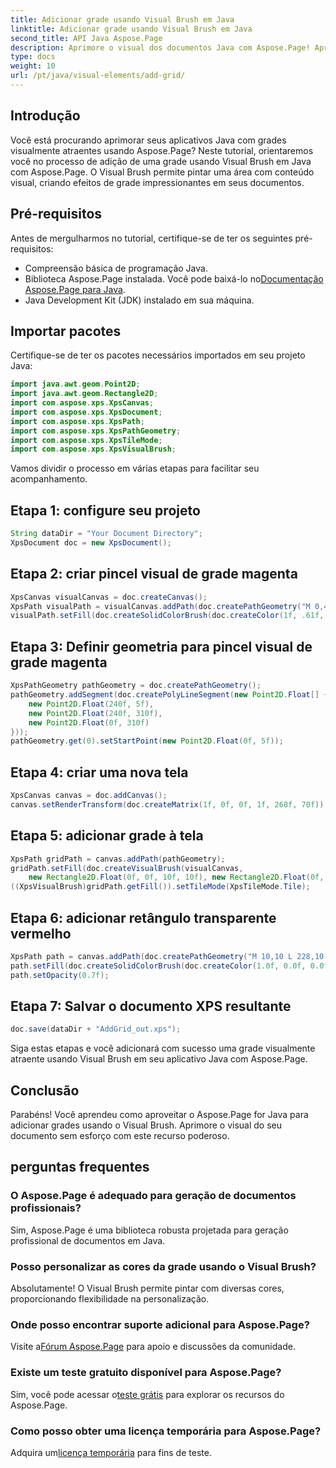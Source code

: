 ```yaml
---
title: Adicionar grade usando Visual Brush em Java
linktitle: Adicionar grade usando Visual Brush em Java
second_title: API Java Aspose.Page
description: Aprimore o visual dos documentos Java com Aspose.Page! Aprenda a adicionar grades usando o Visual Brush passo a passo. Aumente o apelo do seu aplicativo sem esforço.
type: docs
weight: 10
url: /pt/java/visual-elements/add-grid/
---
```

## Introdução
Você está procurando aprimorar seus aplicativos Java com grades visualmente atraentes usando Aspose.Page? Neste tutorial, orientaremos você no processo de adição de uma grade usando Visual Brush em Java com Aspose.Page. O Visual Brush permite pintar uma área com conteúdo visual, criando efeitos de grade impressionantes em seus documentos.
## Pré-requisitos
Antes de mergulharmos no tutorial, certifique-se de ter os seguintes pré-requisitos:
- Compreensão básica de programação Java.
-  Biblioteca Aspose.Page instalada. Você pode baixá-lo no[Documentação Aspose.Page para Java](https://reference.aspose.com/page/java/).
- Java Development Kit (JDK) instalado em sua máquina.
## Importar pacotes
Certifique-se de ter os pacotes necessários importados em seu projeto Java:
```java
import java.awt.geom.Point2D;
import java.awt.geom.Rectangle2D;
import com.aspose.xps.XpsCanvas;
import com.aspose.xps.XpsDocument;
import com.aspose.xps.XpsPath;
import com.aspose.xps.XpsPathGeometry;
import com.aspose.xps.XpsTileMode;
import com.aspose.xps.XpsVisualBrush;
```
Vamos dividir o processo em várias etapas para facilitar seu acompanhamento.
## Etapa 1: configure seu projeto
```java
String dataDir = "Your Document Directory";
XpsDocument doc = new XpsDocument();
```
## Etapa 2: criar pincel visual de grade magenta
```java
XpsCanvas visualCanvas = doc.createCanvas();
XpsPath visualPath = visualCanvas.addPath(doc.createPathGeometry("M 0,4 L 4,4 4,0 6,0 6,4 10,4 10,6 6,6 6,10 4,10 4,6 0,6 Z"));
visualPath.setFill(doc.createSolidColorBrush(doc.createColor(1f, .61f, 0.1f, 0.61f)));
```
## Etapa 3: Definir geometria para pincel visual de grade magenta
```java
XpsPathGeometry pathGeometry = doc.createPathGeometry();
pathGeometry.addSegment(doc.createPolyLineSegment(new Point2D.Float[] {
    new Point2D.Float(240f, 5f),
    new Point2D.Float(240f, 310f),
    new Point2D.Float(0f, 310f)
}));
pathGeometry.get(0).setStartPoint(new Point2D.Float(0f, 5f));
```
## Etapa 4: criar uma nova tela
```java
XpsCanvas canvas = doc.addCanvas();
canvas.setRenderTransform(doc.createMatrix(1f, 0f, 0f, 1f, 268f, 70f));
```
## Etapa 5: adicionar grade à tela
```java
XpsPath gridPath = canvas.addPath(pathGeometry);
gridPath.setFill(doc.createVisualBrush(visualCanvas,
    new Rectangle2D.Float(0f, 0f, 10f, 10f), new Rectangle2D.Float(0f, 0f, 10f, 10f)));
((XpsVisualBrush)gridPath.getFill()).setTileMode(XpsTileMode.Tile);
```
## Etapa 6: adicionar retângulo transparente vermelho
```java
XpsPath path = canvas.addPath(doc.createPathGeometry("M 10,10 L 228,10 228,100 10,100"));
path.setFill(doc.createSolidColorBrush(doc.createColor(1.0f, 0.0f, 0.0f)));
path.setOpacity(0.7f);
```
## Etapa 7: Salvar o documento XPS resultante
```java
doc.save(dataDir + "AddGrid_out.xps");
```
Siga estas etapas e você adicionará com sucesso uma grade visualmente atraente usando Visual Brush em seu aplicativo Java com Aspose.Page.
## Conclusão
Parabéns! Você aprendeu como aproveitar o Aspose.Page for Java para adicionar grades usando o Visual Brush. Aprimore o visual do seu documento sem esforço com este recurso poderoso.
## perguntas frequentes
### O Aspose.Page é adequado para geração de documentos profissionais?
Sim, Aspose.Page é uma biblioteca robusta projetada para geração profissional de documentos em Java.
### Posso personalizar as cores da grade usando o Visual Brush?
Absolutamente! O Visual Brush permite pintar com diversas cores, proporcionando flexibilidade na personalização.
### Onde posso encontrar suporte adicional para Aspose.Page?
 Visite a[Fórum Aspose.Page](https://forum.aspose.com/c/page/39) para apoio e discussões da comunidade.
### Existe um teste gratuito disponível para Aspose.Page?
 Sim, você pode acessar o[teste grátis](https://releases.aspose.com/) para explorar os recursos do Aspose.Page.
### Como posso obter uma licença temporária para Aspose.Page?
 Adquira um[licença temporária](https://purchase.aspose.com/temporary-license/) para fins de teste.